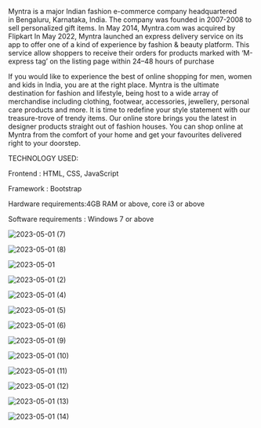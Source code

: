 Myntra is a major Indian fashion e-commerce company headquartered in Bengaluru, Karnataka, India. The company was founded in 2007-2008 to sell personalized gift items. In May 2014, Myntra.com was acquired by Flipkart
In May 2022, Myntra launched an express delivery service on its app to offer one of a kind of experience by fashion & beauty platform. This service allow shoppers to receive their orders for products marked with ‘M-express tag’ on the listing page within 24–48 hours of purchase

If you would like to experience the best of online shopping for men, women and kids in India, you are at the right place. Myntra is the ultimate destination for fashion and lifestyle, being host to a wide array of merchandise including clothing, footwear, accessories,  jewellery, personal care products and more. It is time to redefine your style statement with our treasure-trove of trendy items. Our online store brings you the latest in designer products straight out of fashion houses. You can shop online at Myntra from the comfort of your home and get your favourites delivered right to your doorstep.

TECHNOLOGY USED:

Frontend : HTML, CSS, JavaScript

Framework : Bootstrap

Hardware requirements:4GB RAM or above, core i3 or above  

Software requirements : Windows 7 or above        


![2023-05-01 (7)](https://user-images.githubusercontent.com/131758223/235585053-aff755eb-c44a-47aa-b490-2b795f3f4a35.png)

![2023-05-01 (8)](https://user-images.githubusercontent.com/131758223/235585083-d814680f-82b5-4749-910f-302b474d10a9.png)

![2023-05-01](https://user-images.githubusercontent.com/131758223/235584644-6ef44e33-99c4-4e92-9ec9-fa3eeade6c78.png)

![2023-05-01 (2)](https://user-images.githubusercontent.com/131758223/235584903-36f2803c-8587-4fe4-b338-f2fce70aee34.png)

![2023-05-01 (4)](https://user-images.githubusercontent.com/131758223/235584939-dc57c302-8001-4d90-ab79-82b86e956e57.png)

![2023-05-01 (5)](https://user-images.githubusercontent.com/131758223/235584973-455d30fa-f369-48fe-9d55-a5a4cf7a148b.png)

![2023-05-01 (6)](https://user-images.githubusercontent.com/131758223/235585002-c92daa23-d716-454a-bba3-7bc60b02bf56.png)

![2023-05-01 (9)](https://user-images.githubusercontent.com/131758223/235585115-5df90281-63d5-46ef-b46e-da807a68d660.png)

![2023-05-01 (10)](https://user-images.githubusercontent.com/131758223/235585139-39f43917-c863-4a6d-8d8c-5e77f98308ca.png)

![2023-05-01 (11)](https://user-images.githubusercontent.com/131758223/235585152-f7cbebd4-3254-462c-8e9f-97a2ed8e53de.png)

![2023-05-01 (12)](https://user-images.githubusercontent.com/131758223/235585208-5dbe8949-049e-4968-b58f-db5a2601b851.png)

![2023-05-01 (13)](https://user-images.githubusercontent.com/131758223/235585259-8eb6af04-fec5-4f57-8d99-45ed45e562bd.png)

![2023-05-01 (14)](https://user-images.githubusercontent.com/131758223/235585284-c24c6dfc-34ec-4b6d-8c07-317bd58102cc.png)




